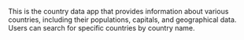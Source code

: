 This is the country data app that provides information about various countries, including their populations, capitals, and geographical data.
Users can search for specific countries by country name.